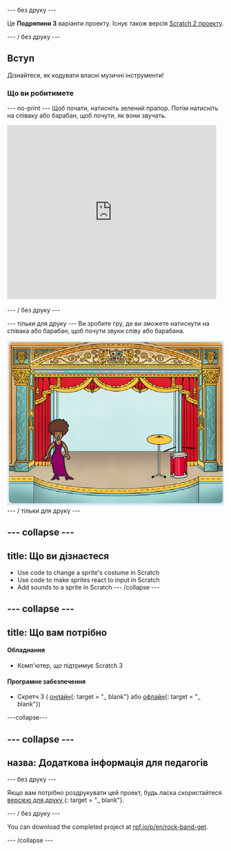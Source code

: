 \--- без друку \---

Це **Подряпини 3** варіанти проекту. Існує також версія [Scratch 2 проекту](https://projects.raspberrypi.org/en/projects/rock-band-scratch2).

\--- / без друку \---

## Вступ

Дізнайтеся, як кодувати власні музичні інструменти!

### Що ви робитимете

\--- no-print \--- Щоб почати, натисніть зелений прапор. Потім натисніть на співаку або барабан, щоб почути, як вони звучать.

<div class="scratch-preview">
  <iframe allowtransparency="true" width="485" height="402" src="https://scratch.mit.edu/projects/embed/276872220/?autostart=false" frameborder="0" scrolling="no"></iframe>
</div>

\--- / без друку \---

\--- тільки для друку \--- Ви зробите гру, де ви зможете натиснути на співака або барабан, щоб почути звуки співу або барабана.

![скріншот гри](images/demo.png) \--- / тільки для друку \---

## \--- collapse \---

## title: Що ви дізнаєтеся

+ Use code to change a sprite's costume in Scratch
+ Use code to make sprites react to input in Scratch
+ Add sounds to a sprite in Scratch \--- /collapse \---

## \--- collapse \---

## title: Що вам потрібно

#### Обладнання

+ Комп'ютер, що підтримує Scratch 3

#### Програмне забезпечення

+ Скретч 3 ( [онлайн](http://rpf.io/scratchon){: target = "_ blank"} або [офлайн](http://rpf.io/scratchoff){: target = "_ blank"})

\---collapse\---

## \--- collapse \---

## назва: Додаткова інформація для педагогів

\--- без друку \---

Якщо вам потрібно роздрукувати цей проект, будь ласка скористайтеся [ версією для друку ](https://projects.raspberrypi.org/en/projects/rock-band/print) {: target = "_ blank"}.

\--- / без друку \---

You can download the completed project at [rpf.io/p/en/rock-band-get](http://rpf.io/p/en/rock-band-get).

\--- /collapse \---